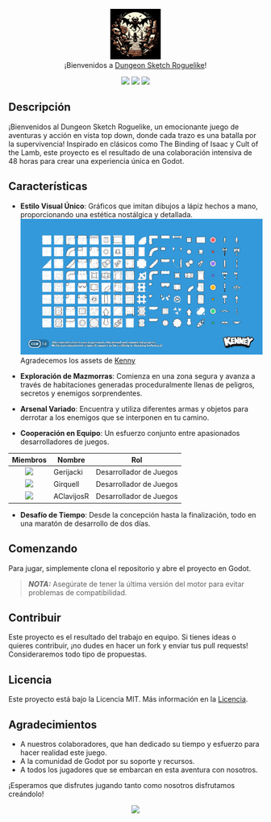 <p align="center">
  <img src="./Game Design/assets/logo.jpg" width="100" alt="Logo"/><br/>
  ¡Bienvenidos a <a href="https://github.com/SergiGiribet">Dungeon Sketch Roguelike</a>!
</p>

<p align="center">
  <a href="https://github.com/SergiGiribet/Game-Design/stargazers"><img src="https://img.shields.io/github/stars/SergiGiribet/Game-Design?colorA=363a4f&colorB=b7bdf8&style=for-the-badge"></a>
  <a href="https://github.com/SergiGiribet/Game-Design/issues"><img src="https://img.shields.io/github/issues/SergiGiribet/Game-Design?colorA=363a4f&colorB=f5a97f&style=for-the-badge"></a>
  <a href="https://github.com/SergiGiribet/Game-Design/contributors"><img src="https://img.shields.io/github/contributors/SergiGiribet/Game-Design?colorA=363a4f&colorB=a6da95&style=for-the-badge"></a>
</p>

## Descripción
¡Bienvenidos al Dungeon Sketch Roguelike, un emocionante juego de aventuras y acción en vista top down, donde cada trazo es una batalla por la supervivencia! Inspirado en clásicos como The Binding of Isaac y Cult of the Lamb, este proyecto es el resultado de una colaboración intensiva de 48 horas para crear una experiencia única en Godot.

## Características
- **Estilo Visual Único**: Gráficos que imitan dibujos a lápiz hechos a mano, proporcionando una estética nostálgica y detallada.
![Sketch](Game%20Design/assets/kenney_scribbledungeons/Preview.png)
  Agradecemos los assets de [Kenny](https://kenney-assets.itch.io/)

- **Exploración de Mazmorras**: Comienza en una zona segura y avanza a través de habitaciones generadas proceduralmente llenas de peligros, secretos y enemigos sorprendentes.
- **Arsenal Variado**: Encuentra y utiliza diferentes armas y objetos para derrotar a los enemigos que se interponen en tu camino.
- **Cooperación en Equipo**: Un esfuerzo conjunto entre apasionados desarrolladores de juegos.

| Miembros | Nombre     | Rol                    |
|----------|------------|------------------------|
| <div align="center"><img src="https://github.com/Gerijacki.png" width="30"></div> | Gerijacki  | Desarrollador de Juegos |
| <div align="center"><img src="https://github.com/SergiGiribet.png" width="30"></div> | Girquell   | Desarrollador de Juegos |
| <div align="center"><img src="https://github.com/AClavijosR.png" width="30"></div> | AClavijosR | Desarrollador de Juegos |





- **Desafío de Tiempo**: Desde la concepción hasta la finalización, todo en una maratón de desarrollo de dos días.

## Comenzando
Para jugar, simplemente clona el repositorio y abre el proyecto en Godot.

> **_NOTA:_**  Asegúrate de tener la última versión del motor para evitar problemas de compatibilidad.

## Contribuir
Este proyecto es el resultado del trabajo en equipo. Si tienes ideas o quieres contribuir, ¡no dudes en hacer un fork y enviar tus pull requests! Consideraremos todo tipo de propuestas.

## Licencia
Este proyecto está bajo la Licencia MIT. Más información en la [Licencia](./LICENSE).

## Agradecimientos
- A nuestros colaboradores, que han dedicado su tiempo y esfuerzo para hacer realidad este juego.
- A la comunidad de Godot por su soporte y recursos.
- A todos los jugadores que se embarcan en esta aventura con nosotros.

¡Esperamos que disfrutes jugando tanto como nosotros disfrutamos creándolo!

<p align="center">
  <img src="https://raw.githubusercontent.com/Trilokia/Trilokia/379277808c61ef204768a61bbc5d25bc7798ccf1/bottom_header.svg" />
</p>
